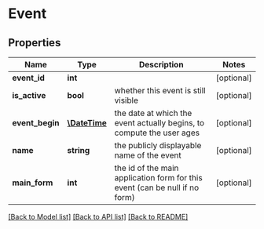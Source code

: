 # Event

## Properties
Name | Type | Description | Notes
------------ | ------------- | ------------- | -------------
**event_id** | **int** |  | [optional] 
**is_active** | **bool** | whether this event is still visible | [optional] 
**event_begin** | [**\DateTime**](\DateTime.md) | the date at which the event actually begins, to compute the user ages | [optional] 
**name** | **string** | the publicly displayable name of the event | [optional] 
**main_form** | **int** | the id of the main application form for this event (can be null if no form) | [optional] 

[[Back to Model list]](../README.md#documentation-for-models) [[Back to API list]](../README.md#documentation-for-api-endpoints) [[Back to README]](../README.md)


